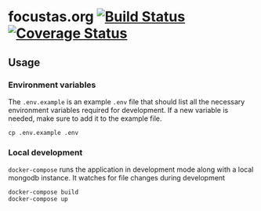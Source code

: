 # focustas.org [![Build Status][build-badge]][build-status] [![Coverage Status][coverage-badge]][coverage-status]

## Usage

### Environment variables

The `.env.example` is an example `.env` file that
should list all the necessary environment variables required
for development. If a new variable is needed, make sure to add it
to the example file.

```shell
cp .env.example .env
```

### Local development

`docker-compose` runs the application in development mode along with
a local mongodb instance. It watches for file changes during development

```shell
docker-compose build
docker-compose up
```

[build-badge]: https://img.shields.io/travis/Vision100IT/focustas.org.svg

[build-status]: https://travis-ci.org/Vision100IT/focustas.org

[coverage-badge]: https://img.shields.io/codecov/c/github/Vision100IT/focustas.org.svg

[coverage-status]: https://codecov.io/github/Vision100IT/focustas.org
